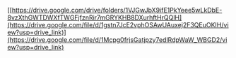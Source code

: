 [[https://drive.google.com/drive/folders/1VJGwJbX9ifE1PkYeee5wLkDbE-8vzXthGWTDWXfTWGFjfznRir7mGRYKHB8DXurhftHrQQlH](https://drive.google.com/file/d/1gstn7JcE2vphOSAwUAuxej2F3QEuOKIH/view?usp=drive_link)](https://drive.google.com/file/d/1Mcpg0frjsGatjpzy7edlRdpWaW_WBGD2/view?usp=drive_link)

